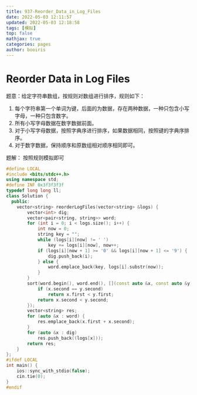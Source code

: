 ```yaml
---
title: 937-Reorder_Data_in_Log_Files 
date: 2022-05-03 12:11:57 
updated: 2022-05-03 12:18:58
tags: [模拟] 
top: false 
mathjax: true 
categories: pages 
author: booiris
---
```


# Reorder Data in Log Files

题意：给定字符串数组，按规则对数组进行排序，规则如下：

1. 每个字符串第一个单词为键，后面的为数据，存在两种数据，一种只包含小写字母，一种只包含数字。
2. 所有小写字母数据在数字数据前面。
3. 对于小写字母数据，按照字典序进行排序，如果数据相同，按照键的字典序排序。
4. 对于数字数据，保持顺序和原数组相对顺序相同即可。

题解： 按照规则模拟即可

```cpp
#define LOCAL
#include <bits/stdc++.h>
using namespace std;
#define INF 0x3f3f3f3f
typedef long long ll;
class Solution {
  public:
    vector<string> reorderLogFiles(vector<string> &logs) {
        vector<int> dig;
        vector<pair<string, string>> word;
        for (int i = 0; i < logs.size(); i++) {
            int now = 0;
            string key = "";
            while (logs[i][now] != ' ')
                key += logs[i][now], now++;
            if (logs[i][now + 1] >= '0' && logs[i][now + 1] <= '9') {
                dig.push_back(i);
            } else {
                word.emplace_back(key, logs[i].substr(now));
            }
        }
        sort(word.begin(), word.end(), [](const auto &x, const auto &y) {
            if (x.second == y.second)
                return x.first < y.first;
            return x.second < y.second;
        });
        vector<string> res;
        for (auto &x : word) {
            res.emplace_back(x.first + x.second);
        }
        for (auto &x : dig)
            res.push_back((logs[x]));
        return res;
    }
};
#ifdef LOCAL
int main() {
    ios::sync_with_stdio(false);
    cin.tie(0);
}
#endif
```
